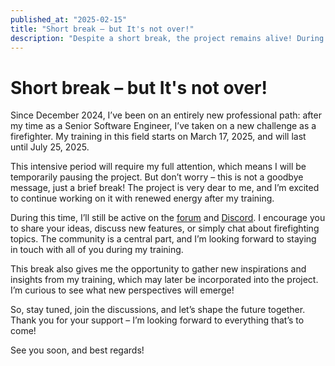 ```yaml
---
published_at: "2025-02-15"
title: "Short break – but It's not over!"
description: "Despite a short break, the project remains alive! During my training, I’ll gather new ideas and perspectives that will help move the project forward."
---
```


# Short break – but It's not over!

Since December 2024, I’ve been on an entirely new professional path: after my time as a Senior Software Engineer, I’ve taken on a new challenge as a firefighter. My training in this field starts on March 17, 2025, and will last until July 25, 2025.

This intensive period will require my full attention, which means I will be temporarily pausing the project. But don’t worry – this is not a goodbye message, just a brief break! The project is very dear to me, and I’m excited to continue working on it with renewed energy after my training.

During this time, I’ll still be active on the [forum](https://forum.leitstelle.io) and [Discord](https://discord.gg/cdRq3bztJu). I encourage you to share your ideas, discuss new features, or simply chat about firefighting topics. The community is a central part, and I’m looking forward to staying in touch with all of you during my training.

This break also gives me the opportunity to gather new inspirations and insights from my training, which may later be incorporated into the project. I’m curious to see what new perspectives will emerge!

So, stay tuned, join the discussions, and let’s shape the future together. Thank you for your support – I’m looking forward to everything that’s to come!

See you soon, and best regards!